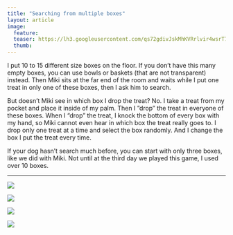 ```yaml
---
title: "Searching from multiple boxes"
layout: article
image:
  feature:
  teaser: https://lh3.googleusercontent.com/qs72gdivJskMhKVRrlvir4wsrT7dwRSRoXKcLNx4vyA=w245
  thumb:
---
```


I put 10 to 15 different size boxes on the floor. If you don’t have this many empty boxes, you can use bowls or baskets (that are not transparent) instead. Then Miki sits at the far end of the room and waits while I put one treat in only one of these boxes, then I ask him to search.

But doesn’t Miki see in which box I drop the treat? No. I take a treat from my pocket and place it inside of my palm. Then I ”drop” the treat in everyone of these boxes. When I “drop” the treat, I knock the bottom of every box with my hand, so Miki cannot even hear in which box the treat really goes to. I drop only one treat at a time and select the box randomly. And I change the box I put the treat every time.

If your dog hasn’t search much before, you can start with only three boxes, like we did with Miki. Not until at the third day we played this game, I used over 10 boxes.

---

[![](https://lh3.googleusercontent.com/XKqzBQ7t_IxijuWEb-_YEa6EzaQvqZqZ7qdbqiFzPhI=w800)](https://lh3.googleusercontent.com/XKqzBQ7t_IxijuWEb-_YEa6EzaQvqZqZ7qdbqiFzPhI=s0)

[![](https://lh3.googleusercontent.com/dl1KRngn8bLTEPQRDdINUVYyo9QQgIs45KPGMQUolYk=w800)](https://lh3.googleusercontent.com/dl1KRngn8bLTEPQRDdINUVYyo9QQgIs45KPGMQUolYk=s0)

[![](https://lh3.googleusercontent.com/MZQ0-Lx2aH8pXMBVfVdus1x9c3dBLcuB3S4q1I0CUvA=w800)](https://lh3.googleusercontent.com/MZQ0-Lx2aH8pXMBVfVdus1x9c3dBLcuB3S4q1I0CUvA=s0)

[![](https://lh3.googleusercontent.com/cMjqP25TULeSi5d9wcmOM8WQEex2KIa8R-EF_iYIy-o=w800)](https://lh3.googleusercontent.com/cMjqP25TULeSi5d9wcmOM8WQEex2KIa8R-EF_iYIy-o=s0)
